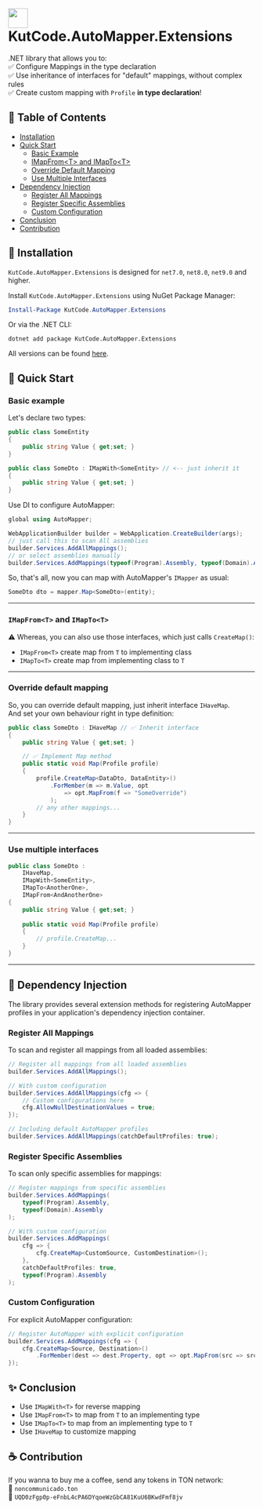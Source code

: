 # <img src="./img/icon.png" style="width: 40px" /> KutCode.AutoMapper.Extensions

.NET library that allows you to:    
✅ Configure Mappings in the type declaration  
✅ Use inheritance of interfaces for "default" mappings, without complex rules  
✅ Create custom mapping with `Profile` **in type declaration**!  

## 📖 Table of Contents
- [Installation](#-installation)
- [Quick Start](#-quick-start)
  - [Basic Example](#basic-example)
  - [IMapFrom&lt;T&gt; and IMapTo&lt;T&gt;](#imapfromt-and-imaptot)
  - [Override Default Mapping](#override-default-mapping)
  - [Use Multiple Interfaces](#use-multiple-interfaces)
- [Dependency Injection](#-dependency-injection)
  - [Register All Mappings](#register-all-mappings)
  - [Register Specific Assemblies](#register-specific-assemblies)
  - [Custom Configuration](#custom-configuration)
- [Conclusion](#-conclusion)
- [Contribution](#-contribution)

## 📜 Installation

`KutCode.AutoMapper.Extensions` is designed for `net7.0`, `net8.0`, `net9.0` and higher.

Install `KutCode.AutoMapper.Extensions` using NuGet Package Manager:

```powershell
Install-Package KutCode.AutoMapper.Extensions
```

Or via the .NET CLI:

```shell
dotnet add package KutCode.AutoMapper.Extensions
```

All versions can be found [here](https://www.nuget.org/packages/KutCode.AutoMapper.Extensions/).


## 🚀 Quick Start
### Basic example
Let's declare two types:
```csharp
public class SomeEntity
{
    public string Value { get;set; }
}

public class SomeDto : IMapWith<SomeEntity> // <-- just inherit it
{
    public string Value { get;set; }
}
```
Use DI to configure AutoMapper:
```csharp
global using AutoMapper;

WebApplicationBuilder builder = WebApplication.CreateBuilder(args);
// just call this to scan All assemblies
builder.Services.AddAllMappings();
// or select assemblies manually
builder.Services.AddMappings(typeof(Program).Assembly, typeof(Domain).Assembly);
```
So, that's all, now you can map with AutoMapper's `IMapper` as usual:
```csharp
SomeDto dto = mapper.Map<SomeDto>(entity);
```
----
### `IMapFrom<T>` and `IMapTo<T>`
⚠️ Whereas, you can also use those interfaces, which just calls `CreateMap()`:
- `IMapFrom<T>` create map from `T` to implementing class
- `IMapTo<T>` create map from implementing class to `T`

----
### Override default mapping
So, you can override default mapping, just inherit interface `IHaveMap`.  
And set your own behaviour right in type definition:  
```csharp
public class SomeDto : IHaveMap // ✅ Inherit interface 
{
    public string Value { get;set; }

    // ✅ Implement Map method
    public static void Map(Profile profile)
    {
        profile.CreateMap<DataDto, DataEntity>()
            .ForMember(m => m.Value, opt 
                => opt.MapFrom(f => "SomeOverride")
            );
        // any other mappings...
    }
}
```
----
### Use multiple interfaces
```csharp
public class SomeDto : 
    IHaveMap,
    IMapWith<SomeEntity>,
    IMapTo<AnotherOne>,
    IMapFrom<AndAnotherOne>
{
    public string Value { get;set; }
    
    public static void Map(Profile profile)
    {
        // profile.CreateMap...
    }
}
```
----

## 💉 Dependency Injection

The library provides several extension methods for registering AutoMapper profiles in your application's dependency injection container.

### Register All Mappings

To scan and register all mappings from all loaded assemblies:

```csharp
// Register all mappings from all loaded assemblies
builder.Services.AddAllMappings();

// With custom configuration
builder.Services.AddAllMappings(cfg => {
    // Custom configurations here
    cfg.AllowNullDestinationValues = true;
});

// Including default AutoMapper profiles
builder.Services.AddAllMappings(catchDefaultProfiles: true);
```

### Register Specific Assemblies

To scan only specific assemblies for mappings:

```csharp
// Register mappings from specific assemblies
builder.Services.AddMappings(
    typeof(Program).Assembly, 
    typeof(Domain).Assembly
);

// With custom configuration
builder.Services.AddMappings(
    cfg => {
        cfg.CreateMap<CustomSource, CustomDestination>();
    },
    catchDefaultProfiles: true,
    typeof(Program).Assembly
);
```

### Custom Configuration

For explicit AutoMapper configuration:

```csharp
// Register AutoMapper with explicit configuration
builder.Services.AddMappings(cfg => {
    cfg.CreateMap<Source, Destination>()
        .ForMember(dest => dest.Property, opt => opt.MapFrom(src => src.OtherProperty));
});
```

## ✨ Conclusion

- Use `IMapWith<T>` for reverse mapping
- Use `IMapFrom<T>` to map from `T` to an implementing type
- Use `IMapTo<T>` to map from an implementing type to `T`
- Use `IHaveMap` to customize mapping

## ☕ Contribution

If you wanna to buy me a coffee, send any tokens in TON network:  
💎 `noncommunicado.ton`  
💎 `UQD0zFgp0p-eFnbL4cPA6DYqoeWzGbCA81KuU6BKwdFmf8jv`
